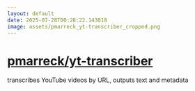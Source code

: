 ```yaml
---
layout: default
date: 2025-07-28T00:28:22.143818
image: assets/pmarreck_yt-transcriber_cropped.png
---
```


# [pmarreck/yt-transcriber](https://github.com/pmarreck/yt-transcriber)

transcribes YouTube videos by URL, outputs text and metadata
